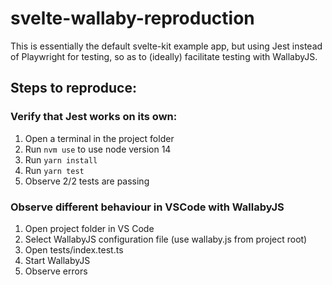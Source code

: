 # svelte-wallaby-reproduction

This is essentially the default svelte-kit example app, 
but using Jest instead of Playwright for testing, 
so as to (ideally) facilitate testing with WallabyJS.

## Steps to reproduce:

### Verify that Jest works on its own:

1. Open a terminal in the project folder
2. Run `nvm use` to use node version 14
3. Run `yarn install`
4. Run `yarn test`
5. Observe 2/2 tests are passing

### Observe different behaviour in VSCode with WallabyJS

1. Open project folder in VS Code
2. Select WallabyJS configuration file (use wallaby.js from project root)
3. Open tests/index.test.ts
4. Start WallabyJS
5. Observe errors
